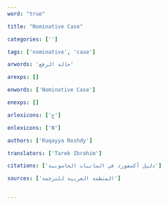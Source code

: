 ```yaml
---
word: "true"

title: "Nominative Case"

categories: ['']

tags: ['nominative', 'case']

arwords: 'حالة الرفع'

arexps: []

enwords: ['Nominative Case']

enexps: []

arlexicons: ['ح']

enlexicons: ['N']

authors: ['Ruqayya Roshdy']

translators: ['Tarek Ibrahim']

citations: ['دليل أكسفورد في السانيات الحاسوبية']

sources: ['المنظمة العربية للترجمة']


---
```

